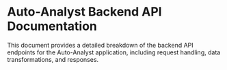 # Auto-Analyst Backend API Documentation

This document provides a detailed breakdown of the backend API endpoints for the Auto-Analyst application, including request handling, data transformations, and responses.
